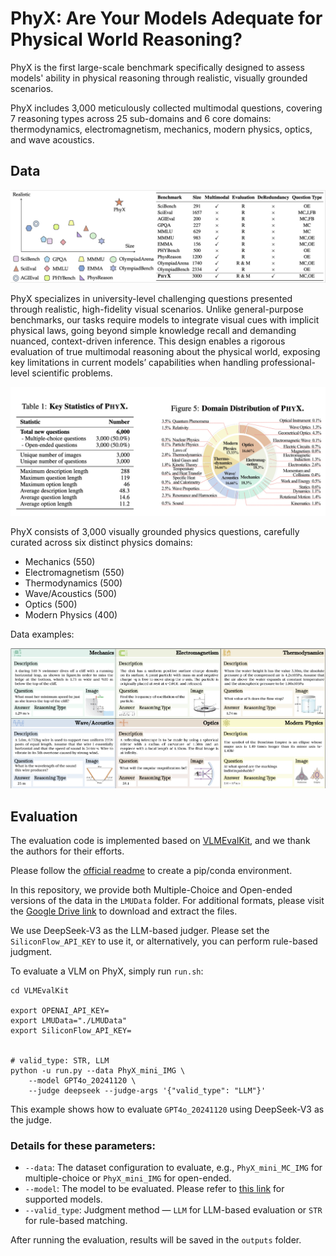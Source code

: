# PhyX: Are Your Models Adequate for Physical World Reasoning?

PhyX is the first large-scale benchmark specifically designed to assess models' ability in physical reasoning through realistic, visually grounded scenarios.

PhyX includes 3,000 meticulously collected multimodal questions, covering 7 reasoning types across 25 sub-domains and 6 core domains: thermodynamics, electromagnetism, mechanics, modern physics, optics, and wave acoustics.

## Data

![Sample](assets/data_stat.png)

PhyX specializes in university-level challenging questions presented through realistic, high-fidelity visual scenarios. Unlike general-purpose benchmarks, our tasks require models to integrate visual cues with implicit physical laws, going beyond simple knowledge recall and demanding nuanced, context-driven inference. This design enables a rigorous evaluation of true multimodal reasoning about the physical world, exposing key limitations in current models’ capabilities when handling professional-level scientific problems.

![Sample](assets/data_dis.png)

PhyX consists of 3,000 visually grounded physics questions, carefully curated across six distinct physics domains:
- Mechanics (550)
- Electromagnetism (550)
- Thermodynamics (500)
- Wave/Acoustics (500)
- Optics (500)
- Modern Physics (400)

Data examples:

![Sample](assets/data_sample.png)

## Evaluation

The evaluation code is implemented based on [VLMEvalKit](https://github.com/open-compass/VLMEvalKit ), and we thank the authors for their efforts.

Please follow the [official readme](README_vlmeval.md) to create a pip/conda environment.

In this repository, we provide both Multiple-Choice and Open-ended versions of the data in the `LMUData` folder. For additional formats, please visit the [Google Drive link](https://drive.google.com/file/d/1g6amKMcNSEwg5rfQPsryGtcFiaNGkNaH/view?usp=sharing ) to download and extract the files.

We use DeepSeek-V3 as the LLM-based judger. Please set the `SiliconFlow_API_KEY` to use it, or alternatively, you can perform rule-based judgment.

To evaluate a VLM on PhyX, simply run `run.sh`:


```
cd VLMEvalKit

export OPENAI_API_KEY=
export LMUData="./LMUData"
export SiliconFlow_API_KEY=


# valid_type: STR, LLM
python -u run.py --data PhyX_mini_IMG \
    --model GPT4o_20241120 \
    --judge deepseek --judge-args '{"valid_type": "LLM"}'

```

This example shows how to evaluate `GPT4o_20241120` using DeepSeek-V3 as the judge.

### Details for these parameters:

- `--data`: The dataset configuration to evaluate, e.g., `PhyX_mini_MC_IMG` for multiple-choice or `PhyX_mini_IMG` for open-ended.
- `--model`: The model to be evaluated. Please refer to [this link](https://aicarrier.feishu.cn/wiki/Qp7wwSzQ9iK1Y6kNUJVcr6zTnPe?table=tblsdEpLieDoCxtb ) for supported models.
- `--valid_type`: Judgment method — `LLM` for LLM-based evaluation or `STR` for rule-based matching.

After running the evaluation, results will be saved in the `outputs` folder.


